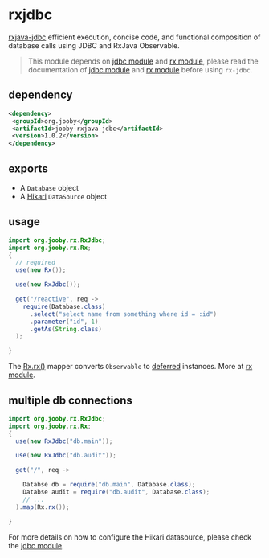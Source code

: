 # rxjdbc

<a href="https://github.com/davidmoten/rxjava-jdbc">rxjava-jdbc</a> efficient execution, concise code, and functional composition of database calls using JDBC and RxJava Observable.


> This module depends on [jdbc module](/doc/jdbc) and [rx module](/doc/rxjava), please read the documentation of [jdbc module](/doc/jdbc) and [rx module](/doc/rxjava) before using ```rx-jdbc```.

## dependency

```xml
<dependency>
 <groupId>org.jooby</groupId>
 <artifactId>jooby-rxjava-jdbc</artifactId>
 <version>1.0.2</version>
</dependency>
```

## exports

* A ```Database``` object 
* A [Hikari](https://github.com/brettwooldridge/HikariCP) ```DataSource``` object 

## usage

```java
import org.jooby.rx.RxJdbc;
import org.jooby.rx.Rx;
{
  // required
  use(new Rx());

  use(new RxJdbc());

  get("/reactive", req ->
    require(Database.class)
      .select("select name from something where id = :id")
      .parameter("id", 1)
      .getAs(String.class)
  );

}
```

The [Rx.rx()](/apidocs/org/jooby/rx/Rx.html#rx--) mapper converts ```Observable``` to [deferred](/apidocs/org/jooby/Deferred.html) instances. More at [rx module](/doc/rxjava).

## multiple db connections

```java
import org.jooby.rx.RxJdbc;
import org.jooby.rx.Rx;
{
  use(new RxJdbc("db.main"));

  use(new RxJdbc("db.audit"));

  get("/", req ->

    Databse db = require("db.main", Database.class);
    Databse audit = require("db.audit", Database.class);
    // ...
  ).map(Rx.rx());

}
```

For more details on how to configure the Hikari datasource, please check the [jdbc module](/doc/jdbc).
